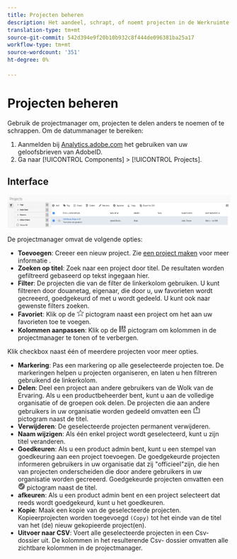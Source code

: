 ```yaml
---
title: Projecten beheren
description: Het aandeel, schrapt, of noemt projecten in de Werkruimte van de Analyse anders.
translation-type: tm+mt
source-git-commit: 542d394e9f20b10b932c8f444de096381ba25a17
workflow-type: tm+mt
source-wordcount: '351'
ht-degree: 0%

---
```



# Projecten beheren

Gebruik de projectmanager om, projecten te delen anders te noemen of te schrappen. Om de datummanager te bereiken:

1. Aanmelden bij [Analytics.adobe.com](https://analytics.adobe.com) het gebruiken van uw geloofsbrieven van AdobeID.
1. Ga naar [!UICONTROL Components] > [!UICONTROL Projects].

## Interface

![UI](../assets/project-ui.png)

De projectmanager omvat de volgende opties:

* **Toevoegen**: Creeer een nieuw project. Zie [een project maken](create.md) voor meer informatie .
* **Zoeken op titel**: Zoek naar een project door titel. De resultaten worden gefiltreerd gebaseerd op tekst ingegaan hier.
* **Filter**: De projecten die van de filter de linkerkolom gebruiken. U kunt filtreren door douanetag, eigenaar, die door u, uw favorieten wordt gecreeerd, goedgekeurd of met u wordt gedeeld. U kunt ook naar gewenste filters zoeken.
* **Favoriet**: Klik op de ![ster](../assets/star.png) pictogram naast een project om het aan uw favorieten toe te voegen.
* **Kolommen aanpassen**: Klik op de ![kolommen](../assets/columns.png) pictogram om kolommen in de projectmanager te tonen of te verbergen.

Klik checkbox naast één of meerdere projecten voor meer opties.

* **Markering**: Pas een markering op alle geselecteerde projecten toe. De markeringen helpen u projecten organiseren, en laten u hen filtreren gebruikend de linkerkolom.
* **Delen**: Deel een project aan andere gebruikers van de Wolk van de Ervaring. Als u een productbeheerder bent, kunt u aan de volledige organisatie of de groepen ook delen. De projecten die aan andere gebruikers in uw organisatie worden gedeeld omvatten een ![gedeeld](../assets/shared.png) pictogram naast de titel.
* **Verwijderen**: De geselecteerde projecten permanent verwijderen.
* **Naam wijzigen**: Als één enkel project wordt geselecteerd, kunt u zijn titel veranderen.
* **Goedkeuren**: Als u een product admin bent, kunt u een stempel van goedkeuring aan een project toevoegen. De goedgekeurde projecten informeren gebruikers in uw organisatie dat zij &quot;officieel&quot;zijn, die hen van projecten onderscheiden die door andere gebruikers in uw organisatie worden gecreeerd. Goedgekeurde projecten omvatten een ![erkend](../assets/approved.png) pictogram naast de titel.
* **afkeuren**: Als u een product admin bent en een project selecteert dat reeds wordt goedgekeurd, kunt u het goedkeuren.
* **Kopie**: Maak een kopie van de geselecteerde projecten. Kopieerprojecten worden toegevoegd `(Copy)` tot het einde van de titel van het (de) nieuw gekopieerde project(en).
* **Uitvoer naar CSV**: Voert alle geselecteerde projecten in een Csv- dossier uit. De kolommen in het resulterende Csv- dossier omvatten alle zichtbare kolommen in de projectmanager.
